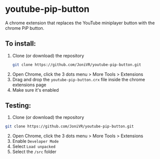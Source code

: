 # youtube-pip-button
A chrome extension that replaces the YouTube miniplayer button with the chrome PiP button.

## To install:
1. Clone (or download) the repository
	```sh
 	git clone https://github.com/JoniVR/youtube-pip-button.git
	```
2. Open Chrome, click the 3 dots menu > More Tools > Extensions
3. Drag and drop the `youtube-pip-button.crx` file inside the chrome extensions page
4. Make sure it's enabled

## Testing:
1. Clone (or download) the repository
  ```sh
  git clone https://github.com/JoniVR/youtube-pip-button.git
  ```
2. Open Chrome, click the 3 dots menu > More Tools > Extensions
3. Enable `Developer Mode`
4. Select `Load unpacked`
5. Select the `/src` folder
